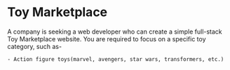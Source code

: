 # **Toy Marketplace**

A company is seeking a web developer who can create a simple full-stack Toy Marketplace website. You are required to focus on a specific toy category, such as-


    - Action figure toys(marvel, avengers, star wars, transformers, etc.)
  